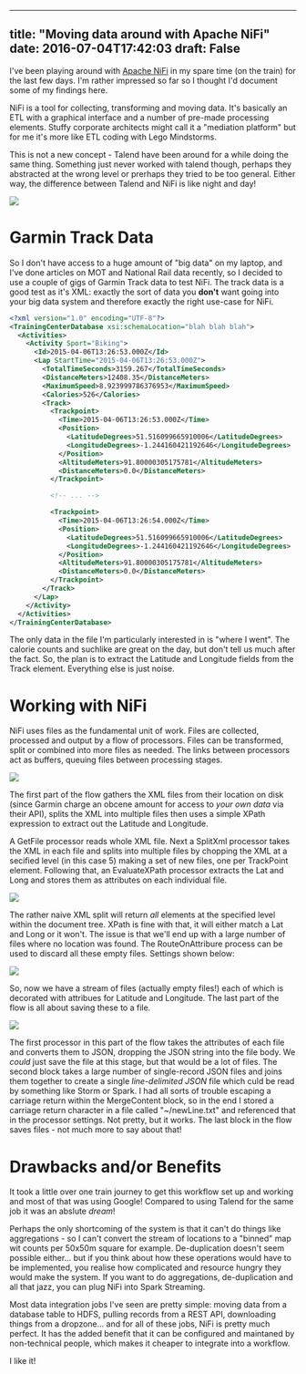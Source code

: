 
---
title: "Moving data around with Apache NiFi"
date: 2016-07-04T17:42:03
draft: False
---

I've been playing around with <a href="https://nifi.apache.org/">Apache NiFi</a> in my spare time (on the train) for the last few days. I'm rather impressed so far so I thought I'd document some of my findings here.

NiFi is a tool for collecting, transforming and moving data. It's basically an ETL with a graphical interface and a number of pre-made processing elements. Stuffy corporate architects might call it a "mediation platform" but for me it's more like ETL coding with Lego Mindstorms.

This is not a new concept - Talend have been around for a while doing the same thing. Something just never worked with talend though, perhaps they abstracted at the wrong level or prerhaps they tried to be too general. Either way, the difference between Talend and NiFi is like night and day!

<a href="http://logicalgenetics.com/moving-data-around-with-apache-nifi/screenshot-2016-07-01-17-44-54/"><img src="http://logicalgenetics.com/wp-content/uploads/2016/07/Screenshot-2016-07-01-17.44.54.jpg"/></a>

# Garmin Track Data
So I don't have access to a huge amount of "big data" on my laptop, and I've done articles on MOT and National Rail data recently, so I decided to use a couple of gigs of Garmin Track data to test NiFi. The track data is a good test as it's XML: exactly the sort of data you <strong>don't</strong> want going into your big data system and therefore exactly the right use-case for NiFi.
```xml
<?xml version="1.0" encoding="UTF-8"?>
<TrainingCenterDatabase xsi:schemaLocation="blah blah blah">
  <Activities>
    <Activity Sport="Biking">
      <Id>2015-04-06T13:26:53.000Z</Id>
      <Lap StartTime="2015-04-06T13:26:53.000Z">
        <TotalTimeSeconds>3159.267</TotalTimeSeconds>
        <DistanceMeters>12408.35</DistanceMeters>
        <MaximumSpeed>8.923999786376953</MaximumSpeed>
        <Calories>526</Calories>
        <Track>
          <Trackpoint>
            <Time>2015-04-06T13:26:53.000Z</Time>
            <Position>
              <LatitudeDegrees>51.516099665910006</LatitudeDegrees>
              <LongitudeDegrees>-1.244160421192646</LongitudeDegrees>
            </Position>
            <AltitudeMeters>91.80000305175781</AltitudeMeters>
            <DistanceMeters>0.0</DistanceMeters>
          </Trackpoint>

          <!-- ... -->

          <Trackpoint>
            <Time>2015-04-06T13:26:54.000Z</Time>
            <Position>
              <LatitudeDegrees>51.516099665910006</LatitudeDegrees>
              <LongitudeDegrees>-1.244160421192646</LongitudeDegrees>
            </Position>
            <AltitudeMeters>91.80000305175781</AltitudeMeters>
            <DistanceMeters>0.0</DistanceMeters>
          </Trackpoint>
        </Track>
      </Lap>
    </Activity>
  </Activities>
</TrainingCenterDatabase>
```
The only data in the file I'm particularly interested in is "where I went". The calorie counts and suchlike are great on the day, but don't tell us much after the fact. So, the plan is to extract the Latitude and Longitude fields from the Track element. Everything else is just noise.

# Working with NiFi

NiFi uses files as the fundamental unit of work. Files are collected, processed and output by a flow of processors. Files can be transformed, split or combined into more files as needed. The links between processors act as buffers, queuing files between processing stages.

<a href="http://logicalgenetics.com/moving-data-around-with-apache-nifi/screenshot-2016-07-04-07-40-18/"><img src="http://logicalgenetics.com/wp-content/uploads/2016/07/Screenshot-2016-07-04-07.40.18.jpg"/></a>

The first part of the flow gathers the XML files from their location on disk (since Garmin charge an obcene amount for access to *your own data* via their API), splits the XML into multiple files then uses a simple XPath expression to extract out the Latitude and Longitude.

A GetFile processor reads whole XML file. Next a SplitXml processor takes the XML in each file and splits into multiple files by chopping the XML at a secified level (in this case 5) making a set of new files, one per TrackPoint element. Following that, an EvaluateXPath processor extracts the Lat and Long and stores them as attributes on each individual file.

<a href="http://logicalgenetics.com/moving-data-around-with-apache-nifi/screenshot-2016-07-04-07-47-49/"><img src="http://logicalgenetics.com/wp-content/uploads/2016/07/Screenshot-2016-07-04-07.47.49.jpg"/></a>

The rather naive XML split will return *all* elements at the specified level within the document tree. XPath is fine with that, it will either match a Lat and Long or it won't. The issue is that we'll end up with a large number of files where no location was found. The RouteOnAttribure process can be used to discard all these empty files. Settings shown below:

<a href="http://logicalgenetics.com/moving-data-around-with-apache-nifi/screenshot-2016-07-04-18-28-52/"><img src="http://logicalgenetics.com/wp-content/uploads/2016/07/Screenshot-2016-07-04-18.28.52.png"/></a>

So, now we have a stream of files (actually empty files!) each of which is decorated with attribues for Latitude and Longitude. The last part of the flow is all about saving these to a file.

<a href="http://logicalgenetics.com/moving-data-around-with-apache-nifi/screenshot-2016-07-04-18-31-06/"><img src="http://logicalgenetics.com/wp-content/uploads/2016/07/Screenshot-2016-07-04-18.31.06.jpg"/></a>

The first processor in this part of the flow takes the attributes of each file and converts them to JSON, dropping the JSON string into the file body. We *could* just save the file at this stage, but that would be a lot of files. The second block takes a large number of single-record JSON files and joins them together to create a single *line-delimited JSON* file which culd be read by something like Storm or Spark. I had all sorts of trouble escaping a carriage return within the MergeContent block, so in the end I stored a carriage return character in a file called "~/newLine.txt" and referenced that in the processor settings. Not pretty, but it works. The last block in the flow saves files - not much more to say about that!

# Drawbacks and/or Benefits

It took a little over one train journey to get this workflow set up and working and most of that was using Google! Compared to using Talend for the same job it was an abslute *dream*! 

Perhaps the only shortcoming of the system is that it can't do things like aggregations - so I can't convert the stream of locations to a "binned" map wit counts per 50x50m square for example. De-duplication doesn't seem possible either... but if you think about how these operations would have to be implemented, you realise how complicated and resource hungry they would make the system.  If you want to do aggregations, de-duplication and all that jazz, you can plug NiFi into Spark Streaming.

Most data integration jobs I've seen are pretty simple: moving data from a database table to HDFS, pulling records from a REST API, downloading things from a dropzone... and for all of these jobs, NiFi is pretty much perfect. It has the added benefit that it can be configured and maintaned by non-technical people, which makes it cheaper to integrate into a workflow.

I like it!